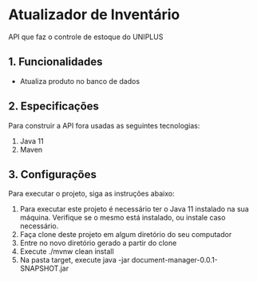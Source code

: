 # Atualizador de Inventário
API que faz o controle de estoque do UNIPLUS

## 1. Funcionalidades
- Atualiza produto no banco de dados

## 2. Especificações
Para construir a API fora usadas as seguintes tecnologias:

1. Java 11
2. Maven

## 3. Configurações
Para executar o projeto, siga as instruções abaixo:

1. Para executar este projeto é necessário ter o Java 11 instalado na sua máquina. 
   Verifique se o mesmo está instalado, ou instale caso necessário.
2. Faça clone deste projeto em algum diretório do seu computador
3. Entre no novo diretório gerado a partir do clone
4. Execute ./mvnw clean install
5. Na pasta target, execute java -jar document-manager-0.0.1-SNAPSHOT.jar
